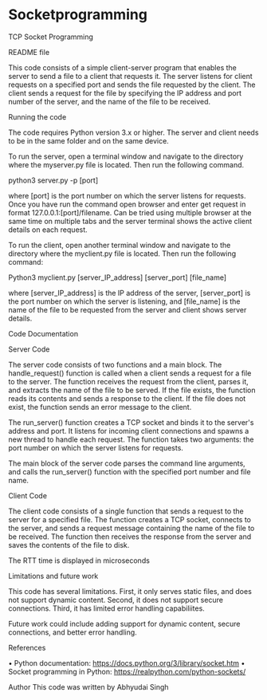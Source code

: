 # Socketprogramming
TCP Socket Programming


README file 

This code consists of a simple client-server program that enables the server to send a file to a client that requests it. The server listens for client requests on a specified port and sends the file requested by the client. The client sends a request for the file by specifying the IP address and port number of the server, and the name of the file to be received.


Running the code

The code requires Python version 3.x or higher. The server and client needs to be in the same folder and on the same device. 

To run the server, open a terminal window and navigate to the directory where the myserver.py file is located. Then run the following command.

python3 server.py  -p [port]

where [port] is the port number on which the server listens for requests. Once you have run the command open browser and enter get request in format 127.0.0.1:[port]/filename. Can be tried using multiple browser at the same time on multiple tabs and the server terminal shows the active client details on each request. 

To run the client, open another terminal window and navigate to the directory where the myclient.py file is located. Then run the following command:

Python3 myclient.py [server_IP_address] [server_port] [file_name]

where [server_IP_address] is the IP address of the server, [server_port] is the port number on which the server is listening, and [file_name] is the name of the file to be requested from the server and client shows server details.











Code Documentation

Server Code 


The server code consists of two functions and a main block. The handle_request() function is called when a client sends a request for a file to the server. The function receives the request from the client, parses it, and extracts the name of the file to be served. If the file exists, the function reads its contents and sends a response to the client. If the file does not exist, the function sends an error message to the client. 

The run_server() function creates a TCP socket and binds it to the server's address and port. It listens for incoming client connections and spawns a new thread to handle each request. The function takes two arguments: the port number on which the server listens for requests.

The main block of the server code parses the command line arguments, and calls the run_server() function with the specified port number and file name.

Client Code

The client code consists of a single function that sends a request to the server for a specified file. The function creates a TCP socket, connects to the server, and sends a request message containing the name of the file to be received. The function then receives the response from the server and saves the contents of the file to disk. 

The RTT time is displayed in microseconds 

Limitations and future work 

This code has several limitations. First, it only serves static files, and does not support dynamic content. Second, it does not support secure connections. Third, it has limited error handling capabiliites.

Future work could include adding support for dynamic content, secure connections, and better error handling. 

References

•	Python documentation: https://docs.python.org/3/library/socket.htm
•	Socket programming in Python: https://realpython.com/python-sockets/


Author
This code was written by Abhyudai Singh 
